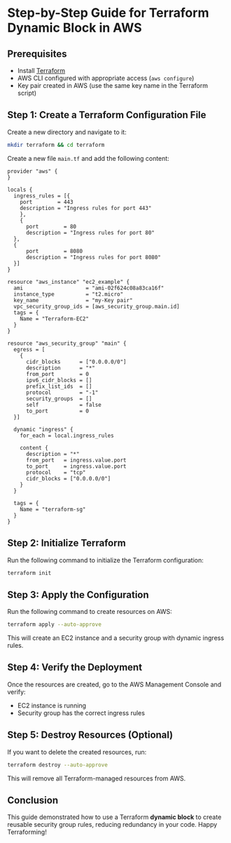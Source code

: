 # Step-by-Step Guide for Terraform Dynamic Block in AWS

## Prerequisites

- Install [Terraform](https://developer.hashicorp.com/terraform/downloads)
- AWS CLI configured with appropriate access (`aws configure`)
- Key pair created in AWS (use the same key name in the Terraform script)

## Step 1: Create a Terraform Configuration File

Create a new directory and navigate to it:

```sh
mkdir terraform && cd terraform
```

Create a new file `main.tf` and add the following content:

```hcl
provider "aws" {
}

locals {
  ingress_rules = [{
    port        = 443
    description = "Ingress rules for port 443"
    },
    {
      port        = 80
      description = "Ingress rules for port 80"
  },
  {
      port        = 8080
      description = "Ingress rules for port 8080"
  }]
}

resource "aws_instance" "ec2_example" {
  ami                    = "ami-02f624c08a83ca16f"
  instance_type          = "t2.micro"
  key_name               = "my-Key pair"
  vpc_security_group_ids = [aws_security_group.main.id]
  tags = {
    Name = "Terraform-EC2"
  }
}

resource "aws_security_group" "main" {
  egress = [
    {
      cidr_blocks      = ["0.0.0.0/0"]
      description      = "*"
      from_port        = 0
      ipv6_cidr_blocks = []
      prefix_list_ids  = []
      protocol         = "-1"
      security_groups  = []
      self             = false
      to_port          = 0
  }]

  dynamic "ingress" {
    for_each = local.ingress_rules

    content {
      description = "*"
      from_port   = ingress.value.port
      to_port     = ingress.value.port
      protocol    = "tcp"
      cidr_blocks = ["0.0.0.0/0"]
    }
  }

  tags = {
    Name = "terraform-sg"
  }
}
```

## Step 2: Initialize Terraform

Run the following command to initialize the Terraform configuration:

```sh
terraform init
```

## Step 3: Apply the Configuration

Run the following command to create resources on AWS:

```sh
terraform apply --auto-approve
```

This will create an EC2 instance and a security group with dynamic ingress rules.

## Step 4: Verify the Deployment

Once the resources are created, go to the AWS Management Console and verify:

- EC2 instance is running
- Security group has the correct ingress rules

## Step 5: Destroy Resources (Optional)

If you want to delete the created resources, run:

```sh
terraform destroy --auto-approve
```

This will remove all Terraform-managed resources from AWS.

## Conclusion

This guide demonstrated how to use a Terraform **dynamic block** to create reusable security group rules, reducing redundancy in your code. Happy Terraforming!

